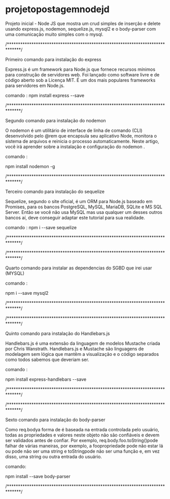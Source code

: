 # projetopostagemnodejd
Projeto inicial - Node JS que mostra um crud simples de inserção e delete usando express.js, 
nodemon, sequelize.js, mysql2 e o body-parser com uma comunicação muito simples com o mysql.


/******************************************************************************/

Primeiro comando  para instalação do express

Express.js é um framework para Node.js que fornece recursos 
mínimos para construção de servidores web. 
Foi lançado como software livre e de código aberto sob a Licença MIT. 
É um dos mais populares frameworks para servidores em Node.js.

comando : 
npm install express  --save


/******************************************************************************/

Segundo comando  para instalação do nodemon

O nodemon é um utilitário de interface de linha de comando (CLI) desenvolvido pelo 
@rem que encapsula seu aplicativo Node, monitora o sistema de arquivos e reinicia o 
processo automaticamente. Neste artigo, você irá aprender sobre a instalação e configuração 
do nodemon .

comando :

npm install nodemon -g

/******************************************************************************/

Terceiro comando para instalação do sequelize

 Sequelize, segundo o site oficial, é um ORM para Node.js baseado em Promises, 
 para os bancos PostgreSQL, MySQL, MariaDB, SQLite e MS SQL Server. Então se você 
 não usa MySQL mas usa qualquer um desses outros bancos aí, deve conseguir adaptar 
 este tutorial para sua realidade.

comando :
 npm i --save sequelize
 
/******************************************************************************/


/******************************************************************************/


Quarto comando para instalar as dependencias do SGBD que irei usar (MYSQL)


comando :

npm i --save mysql2


/******************************************************************************/



/******************************************************************************/

 Quinto comando para instalação do Handlebars.js
 

 Handlebars.js é uma extensão da linguagem de modelos Mustache criada por Chris 
 Wanstrath. Handlebars.js e Mustache são linguagens de modelagem sem lógica que mantêm a 
 visualização e o código separados como todos sabemos que deveriam ser.

comando :

npm install express-handlebars  --save


/******************************************************************************/



/******************************************************************************/

Sexto comando para instalação do body-parser


Como req.bodya forma de é baseada na entrada controlada pelo usuário, 
todas as propriedades e valores neste objeto não são confiáveis ​​e devem 
ser validados antes de confiar. Por exemplo, req.body.foo.toString()pode 
falhar de várias maneiras, por exemplo, a foopropriedade pode não estar 
lá ou pode não ser uma string e toStringpode não ser uma função e, em vez 
disso, uma string ou outra entrada do usuário.


comando: 


npm install --save body-parser



/******************************************************************************/
